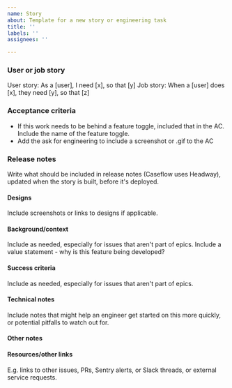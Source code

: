 ```yaml
---
name: Story
about: Template for a new story or engineering task
title: ''
labels: ''
assignees: ''

---
```


### User or job story
User story: As a [user], I need [x], so that [y]
Job story: When a [user] does [x], they need [y], so that [z]

### Acceptance criteria
- If this work needs to be behind a feature toggle, included that in the AC. Include the name of the feature toggle.
- Add the ask for engineering to include a screenshot or .gif to the AC

### Release notes
Write what should be included in release notes (Caseflow uses Headway), updated when the story is built, before it's deployed.

#### Designs
Include screenshots or links to designs if applicable.

#### Background/context
Include as needed, especially for issues that aren't part of epics. Include a value statement - why is this feature being developed?

#### Success criteria
Include as needed, especially for issues that aren't part of epics.

#### Technical notes
Include notes that might help an engineer get started on this more quickly, or potential pitfalls to watch out for.

#### Other notes

#### Resources/other links
E.g. links to other issues, PRs, Sentry alerts, or Slack threads, or external service requests.
